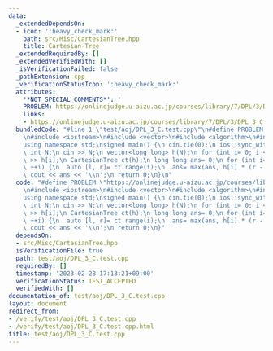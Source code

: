 ```yaml
---
data:
  _extendedDependsOn:
  - icon: ':heavy_check_mark:'
    path: src/Misc/CartesianTree.hpp
    title: Cartesian-Tree
  _extendedRequiredBy: []
  _extendedVerifiedWith: []
  _isVerificationFailed: false
  _pathExtension: cpp
  _verificationStatusIcon: ':heavy_check_mark:'
  attributes:
    '*NOT_SPECIAL_COMMENTS*': ''
    PROBLEM: https://onlinejudge.u-aizu.ac.jp/courses/library/7/DPL/3/DPL_3_C
    links:
    - https://onlinejudge.u-aizu.ac.jp/courses/library/7/DPL/3/DPL_3_C
  bundledCode: "#line 1 \"test/aoj/DPL_3_C.test.cpp\"\n#define PROBLEM \"https://onlinejudge.u-aizu.ac.jp/courses/library/7/DPL/3/DPL_3_C\"\
    \n#include <iostream>\n#include <vector>\n#include <algorithm>\n#include <src/Misc/CartesianTree.hpp>\n\
    using namespace std;\nsigned main() {\n cin.tie(0);\n ios::sync_with_stdio(0);\n\
    \ int N;\n cin >> N;\n vector<long long> h(N);\n for (int i= 0; i < N; ++i) cin\
    \ >> h[i];\n CartesianTree ct(h);\n long long ans= 0;\n for (int i= 0; i < N;\
    \ ++i) {\n  auto [l, r]= ct.range(i);\n  ans= max(ans, h[i] * (r - l));\n }\n\
    \ cout << ans << '\\n';\n return 0;\n}\n"
  code: "#define PROBLEM \"https://onlinejudge.u-aizu.ac.jp/courses/library/7/DPL/3/DPL_3_C\"\
    \n#include <iostream>\n#include <vector>\n#include <algorithm>\n#include <src/Misc/CartesianTree.hpp>\n\
    using namespace std;\nsigned main() {\n cin.tie(0);\n ios::sync_with_stdio(0);\n\
    \ int N;\n cin >> N;\n vector<long long> h(N);\n for (int i= 0; i < N; ++i) cin\
    \ >> h[i];\n CartesianTree ct(h);\n long long ans= 0;\n for (int i= 0; i < N;\
    \ ++i) {\n  auto [l, r]= ct.range(i);\n  ans= max(ans, h[i] * (r - l));\n }\n\
    \ cout << ans << '\\n';\n return 0;\n}"
  dependsOn:
  - src/Misc/CartesianTree.hpp
  isVerificationFile: true
  path: test/aoj/DPL_3_C.test.cpp
  requiredBy: []
  timestamp: '2023-02-28 17:13:21+09:00'
  verificationStatus: TEST_ACCEPTED
  verifiedWith: []
documentation_of: test/aoj/DPL_3_C.test.cpp
layout: document
redirect_from:
- /verify/test/aoj/DPL_3_C.test.cpp
- /verify/test/aoj/DPL_3_C.test.cpp.html
title: test/aoj/DPL_3_C.test.cpp
---
```

